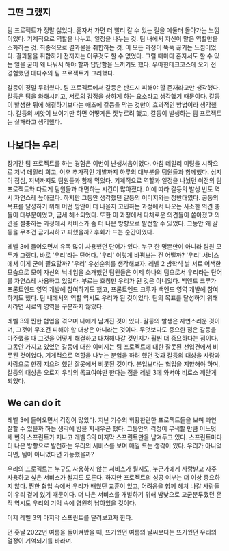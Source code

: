 ##  그땐 그랬지

팀 프로젝트가 정말 싫었다. 혼자서 가면 더 빨리 갈 수 있는 길을 에둘러 돌아가는 느낌이었다. 기계적으로 역할을 나누고, 일정을 나누는 것. 팀 내에서 자신이 맡은 역할만을 소화하는 것. 최종적으로 결과물을 취합하는 것. 이 모든 과정이 뚝뚝 끊기는 느낌이었다. 결과물을 취합하기 전까지는 아무것도 할 수 없었다. 그럴 때마다 혼자서도 할 수 있는 일을 굳이 왜 나눠서 해야 할까 답답함을 느끼기도 했다. 우아한테크코스에 오기 전 경험했던 대다수의 팀 프로젝트가 그러했다. 

갈등이 정말 두려웠다. 팀 프로젝트에서 갈등은 반드시 피해야 할 존재라고만 생각했다. 갈등은 팀을 와해시키고, 서로의 감정을 상하게 하는 요소라고 생각했기 때문이다. 갈등이 발생한 뒤에 해결하기보다는 애초에 갈등을 막는 것만이 효과적인 방법이라 생각했다. 갈등의 씨앗이 보이기만 하면 어떻게든 짓누르려 했고, 갈등이 발생하는 팀 프로젝트는 실패라고 생각했다. 

## 나보다는 우리

장기간 팀 프로젝트를 하는 경험은 이번이 난생처음이었다. 아침 데일리 미팅을 시작으로 저녁 데일리 회고, 이후 추가적인 개발까지 하루의 대부분을 팀원들과 함께했다. 심지어 점심, 저녁까지도 팀원들과 함께 먹었다. 기계적으로 역할과 일정을 나눴던 이전의 팀 프로젝트와 다르게 팀원들과 대면하는 시간이 많아졌다. 이에 따라 갈등의 발생 빈도 역시 자연스레 높아졌다. 하지만 그동안 생각했던 갈등의 이미지와는 정반대였다. 공동의 목표를 달성하기 위해 어떤 방안이 더 나을지 고민하는 과정에서 나오는 사소한 의견 충돌이 대부분이었고, 금세 해소되었다. 또한 이 과정에서 다채로운 의견들이 쏟아졌고 의견을 절충하는 과정에서 서비스가 좀 더 나은 방향으로 발전할 수 있었다. 그동안 왜 갈등을 무조건 금기시하고 피했을까? 후회가 드는 순간이었다.

레벨 3에 들어오면서 유독 많이 사용했던 단어가 있다. 누구 한 명뿐만이 아니라 팀원 모두가 그랬다. 바로 '우리'라는 단어다. '우리' 이렇게 바꿔보는 건 어떨까? '우리' 서비스에서 이게 굳이 필요할까? '우리' 우선순위를 생각해보자. 레벨 2 방학식 날 서로 어색한 모습으로 모여 자신의 닉네임을 소개했던 팀원들은 이제 하나의 팀으로서 우리라는 단어를 자연스레 사용하고 있었다. 부르는 호칭만 우리가 된 것은 아니었다. 백엔드 크루가 프론트엔드 영역 개발에 참여하기도 했고, 프론트엔드 크루가 백엔드 영역 개발에 참여하기도 했다. 팀 내에서의 역할 역시도 우리가 된 것이었다. 팀의 목표를 달성하기 위해서라면 서로의 영역을 구분하지 않았다.  

레벨 3의 찐한 협업을 겪으며 나에게 남겨진 것이 있다. 갈등의 발생은 자연스러운 것이며, 그것이 무조건 피해야 할 대상은 아니라는 것이다. 무엇보다도 중요한 점은 갈등을 마주했을 때 그것을 어떻게 해결하고 대처해나갈 것인지가 훨씬 더 중요하다는 점이다. 그동안 가지고 있었던 갈등에 대한 이미지는 팀 프로젝트에 대한 잘못된 선입견에서 비롯된 것이었다. 기계적으로 역할을 나누는 분업을 하려 했던 것과 갈등의 대상을 사람과 사람으로 한정 지으려 했던 잘못에서 비롯된 것이다. 분업보다는 협업을 지향해야 하며, 갈등의 대상은 오로지 우리의 목표여야만 한다는 점을 레벨 3에 와서야 비로소 깨닫게 되었다.

## We can do it

레벨 3에 들어오면서 걱정이 많았다. 지난 기수의 휘황찬란한 프로젝트들을 보며 과연 잘할 수 있을까 하는 생각에 밤을 지새우곤 했다. 그동안의 걱정이 무색할 만큼 어느덧 세 번의 스프린트가 지나고 레벨 3의 마지막 스프린트만을 남겨두고 있다. 스프린트마다 더 나은 방향으로 발전하는 우리의 서비스를 보며 매일 드는 생각이 있다. 우리가 아니었다면, 팀이 아니었다면 가능했을까?

우리의 프로젝트는 누구도 사용하지 않는 서비스가 될지도, 누군가에게 사랑받고 자주 사용하고 싶은 서비스가 될지도 모른다. 하지만 프로젝트의 성공 여부는 더 이상 중요하지 않다. 찐한 협업 속에서 우리가 배웠던 교훈이 있고, 어려움을 함께 헤쳐 나갈 사람들이 우리 곁에 있기 때문이다. 더 나은 서비스를 개발하기 위해 밤낮으로 고군분투했던 흔적 역시도 우리의 기억 속에 영원히 남아있을 것이다.

이제 레벨 3의 마지막 스프린트를 달려보고자 한다. 

먼 훗날 2022년 여름을 돌이켜봤을 때, 뜨거웠던 여름의 날씨보다는 뜨거웠던 우리의 열정이 기억되기를 바라며.
